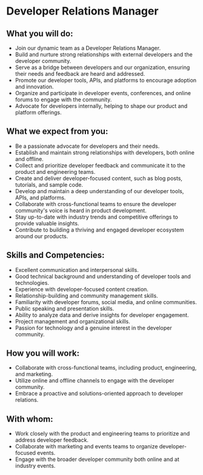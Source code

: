 # Developer Relations Manager

## What you will do:

- Join our dynamic team as a Developer Relations Manager.
- Build and nurture strong relationships with external developers and the developer community.
- Serve as a bridge between developers and our organization, ensuring their needs and feedback are heard and addressed.
- Promote our developer tools, APIs, and platforms to encourage adoption and innovation.
- Organize and participate in developer events, conferences, and online forums to engage with the community.
- Advocate for developers internally, helping to shape our product and platform offerings.

## What we expect from you:

- Be a passionate advocate for developers and their needs.
- Establish and maintain strong relationships with developers, both online and offline.
- Collect and prioritize developer feedback and communicate it to the product and engineering teams.
- Create and deliver developer-focused content, such as blog posts, tutorials, and sample code.
- Develop and maintain a deep understanding of our developer tools, APIs, and platforms.
- Collaborate with cross-functional teams to ensure the developer community's voice is heard in product development.
- Stay up-to-date with industry trends and competitive offerings to provide valuable insights.
- Contribute to building a thriving and engaged developer ecosystem around our products.

## Skills and Competencies:

- Excellent communication and interpersonal skills.
- Good technical background and understanding of developer tools and technologies.
- Experience with developer-focused content creation.
- Relationship-building and community management skills.
- Familiarity with developer forums, social media, and online communities.
- Public speaking and presentation skills.
- Ability to analyze data and derive insights for developer engagement.
- Project management and organizational skills.
- Passion for technology and a genuine interest in the developer community.

## How you will work:

- Collaborate with cross-functional teams, including product, engineering, and marketing.
- Utilize online and offline channels to engage with the developer community.
- Embrace a proactive and solutions-oriented approach to developer relations.

## With whom:

- Work closely with the product and engineering teams to prioritize and address developer feedback.
- Collaborate with marketing and events teams to organize developer-focused events.
- Engage with the broader developer community both online and at industry events.